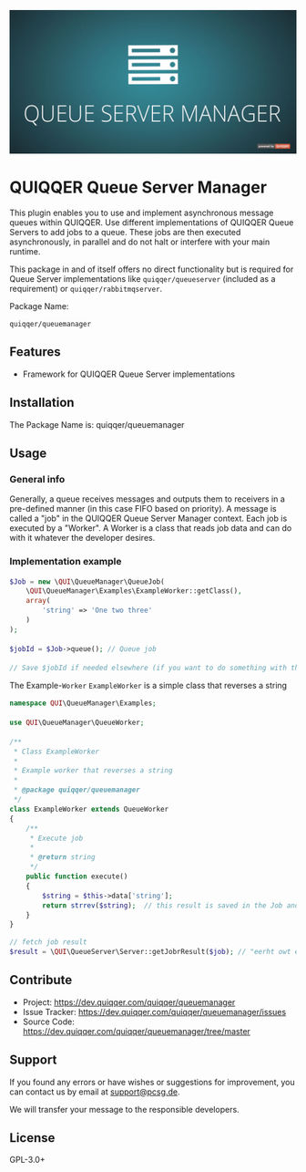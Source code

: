 ![QUIQQER Queue Server Manager](bin/images/Readme.jpg)

QUIQQER Queue Server Manager
========

This plugin enables you to use and implement asynchronous message queues within QUIQQER. Use different implementations of QUIQQER Queue Servers to add jobs to a queue. These jobs are then executed asynchronously, in parallel and do not halt or interfere with your main runtime.

This package in and of itself offers no direct functionality but is required for Queue Server implementations like `quiqqer/queueserver` (included as a requirement) or `quiqqer/rabbitmqserver`.

Package Name:

    quiqqer/queuemanager


Features
--------
* Framework for QUIQQER Queue Server implementations

Installation
------------
The Package Name is: quiqqer/queuemanager

Usage
----------
### General info
Generally, a queue receives messages and outputs them to receivers in a pre-defined manner (in this case FIFO based on priority). A message
is called a "job" in the QUIQQER Queue Server Manager context. Each job is executed by a "Worker". A Worker is a class that reads
job data and can do with it whatever the developer desires.

### Implementation example
```php
$Job = new \QUI\QueueManager\QueueJob(
    \QUI\QueueManager\Examples\ExampleWorker::getClass(),
    array(
        'string' => 'One two three'
    )
);

$jobId = $Job->queue(); // Queue job

// Save $jobId if needed elsewhere (if you want to do something with the job later on)
```

The Example-`Worker` `ExampleWorker` is a simple class that reverses a string

```php
namespace QUI\QueueManager\Examples;

use QUI\QueueManager\QueueWorker;

/**
 * Class ExampleWorker
 *
 * Example worker that reverses a string
 *
 * @package quiqqer/queuemanager
 */
class ExampleWorker extends QueueWorker
{
    /**
     * Execute job
     *
     * @return string
     */
    public function execute()
    {
        $string = $this->data['string'];
        return strrev($string);  // this result is saved in the Job and the Job is then markes as completed
    }
}
```

```php
// fetch job result
$result = \QUI\QueueServer\Server::getJobrResult($job); // "eerht owt enO"
```

Contribute
----------
- Project: https://dev.quiqqer.com/quiqqer/queuemanager
- Issue Tracker: https://dev.quiqqer.com/quiqqer/queuemanager/issues
- Source Code: https://dev.quiqqer.com/quiqqer/queuemanager/tree/master


Support
-------
If you found any errors or have wishes or suggestions for improvement,
you can contact us by email at support@pcsg.de.

We will transfer your message to the responsible developers.

License
-------
GPL-3.0+